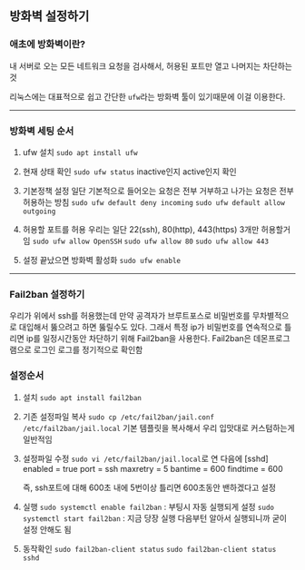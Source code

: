 ## 방화벽 설정하기 

### 애초에 방화벽이란?
내 서버로 오는 모든 네트워크 요청을 검사해서, 허용된 포트만 열고 나머지는 차단하는것 

리눅스에는 대표적으로 쉽고 간단한 `ufw`라는 방화벽 툴이 있기때문에 이걸 이용한다. 

***

### 방화벽 세팅 순서
1. ufw 설치 
    `sudo apt install ufw`

2. 현재 상태 확인 
    `sudo ufw status` 
    inactive인지 active인지 확인 

3. 기본정책 설정 
    일단 기본적으로 들어오는 요청은 전부 거부하고 나가는 요청은 전부 허용하는 방침 
    `sudo ufw default deny incoming`
    `sudo ufw default allow outgoing`

4. 허용할 포트를 허용 
    우리는 일단 22(ssh), 80(http), 443(https) 3개만 허용할거임 
    `sudo ufw allow OpenSSH`
    `sudo ufw allow 80`
    `sudo ufw allow 443`

5. 설정 끝났으면 방화벽 활성화 
    `sudo ufw enable`

***

### Fail2ban 설정하기 
우리가 위에서 ssh를 허용했는데 만약 공격자가 브루트포스로 비밀번호를 무차별적으로 대입해서 뚫으려고 하면 뚫릴수도 있다. 그래서 특정 ip가 비밀번호를 연속적으로 틀리면 ip를 일정시간동안 차단하기 위해 Fail2ban을 사용한다. 
Fail2ban은 데몬프로그램으로 로그인 로그를 정기적으로 확인함

### 설정순서
1. 설치
    `sudo apt install fail2ban`

2. 기존 설정파일 복사
    `sudo cp /etc/fail2ban/jail.conf /etc/fail2ban/jail.local`
    기본 템플릿을 복사해서 우리 입맛대로 커스텀하는게 일반적임 

3. 설정파일 수정 
    `sudo vi /etc/fail2ban/jail.local`로 연 다음에 
    \[sshd\]
    enabled = true
    port = ssh
    maxretry = 5
    bantime = 600
    findtime = 600

    즉, ssh포트에 대해 600초 내에 5번이상 틀리면 600초동안 밴하겠다고 설정 
    
4. 실행
    `sudo systemctl enable fail2ban` : 부팅시 자동 실행되게 설정
    `sudo systemctl start fail2ban` : 지금 당장 실행
    다음부턴 알아서 실행되니까 굳이 설정 안해도 됨 

5. 동작확인 
    `sudo fail2ban-client status` 
    `sudo fail2ban-client status sshd`
